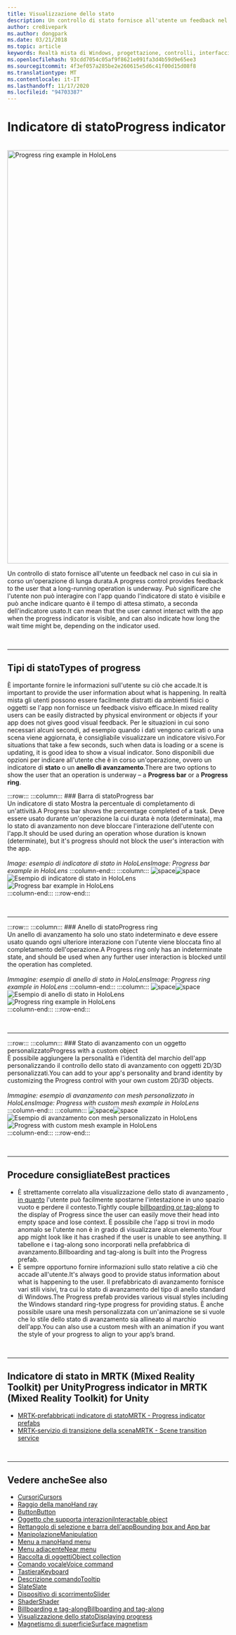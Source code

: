 ```yaml
---
title: Visualizzazione dello stato
description: Un controllo di stato fornisce all'utente un feedback nel caso in cui sia in corso un'operazione di lunga durata.
author: cre8ivepark
ms.author: dongpark
ms.date: 03/21/2018
ms.topic: article
keywords: Realtà mista di Windows, progettazione, controlli, interfaccia utente, UX, indicatore di stato, auricolare realtà mista, auricolare di realtà mista, auricolare di realtà virtuale, HoloLens, MRTK, Toolkit realtà mista
ms.openlocfilehash: 93cdd7054c05af9f8621e091fa3d4b59d9e65ee3
ms.sourcegitcommit: 4f3ef057a285be2e260615e5d6c41f00d15d08f8
ms.translationtype: MT
ms.contentlocale: it-IT
ms.lasthandoff: 11/17/2020
ms.locfileid: "94703387"
---
```

# <a name="progress-indicator"></a><span data-ttu-id="79daf-104">Indicatore di stato</span><span class="sxs-lookup"><span data-stu-id="79daf-104">Progress indicator</span></span>

<br>

<img src="images/MRTK_ProgressIndicator.gif" alt="Progress ring example in HoloLens" width="940px">

<span data-ttu-id="79daf-105">Un controllo di stato fornisce all'utente un feedback nel caso in cui sia in corso un'operazione di lunga durata.</span><span class="sxs-lookup"><span data-stu-id="79daf-105">A progress control provides feedback to the user that a long-running operation is underway.</span></span> <span data-ttu-id="79daf-106">Può significare che l'utente non può interagire con l'app quando l'indicatore di stato è visibile e può anche indicare quanto è il tempo di attesa stimato, a seconda dell'indicatore usato.</span><span class="sxs-lookup"><span data-stu-id="79daf-106">It can mean that the user cannot interact with the app when the progress indicator is visible, and can also indicate how long the wait time might be, depending on the indicator used.</span></span>

<br>

---

## <a name="types-of-progress"></a><span data-ttu-id="79daf-107">Tipi di stato</span><span class="sxs-lookup"><span data-stu-id="79daf-107">Types of progress</span></span>

<span data-ttu-id="79daf-108">È importante fornire le informazioni sull'utente su ciò che accade.</span><span class="sxs-lookup"><span data-stu-id="79daf-108">It is important to provide the user information about what is happening.</span></span> <span data-ttu-id="79daf-109">In realtà mista gli utenti possono essere facilmente distratti da ambienti fisici o oggetti se l'app non fornisce un feedback visivo efficace.</span><span class="sxs-lookup"><span data-stu-id="79daf-109">In mixed reality users can be easily distracted by physical environment or objects if your app does not gives good visual feedback.</span></span> <span data-ttu-id="79daf-110">Per le situazioni in cui sono necessari alcuni secondi, ad esempio quando i dati vengono caricati o una scena viene aggiornata, è consigliabile visualizzare un indicatore visivo.</span><span class="sxs-lookup"><span data-stu-id="79daf-110">For situations that take a few seconds, such when data is loading or a scene is updating, it is good idea to show a visual indicator.</span></span> <span data-ttu-id="79daf-111">Sono disponibili due opzioni per indicare all'utente che è in corso un'operazione, ovvero un indicatore di **stato** o un **anello di avanzamento**.</span><span class="sxs-lookup"><span data-stu-id="79daf-111">There are two options to show the user that an operation is underway – a **Progress bar** or a **Progress ring**.</span></span>

:::row:::
    :::column:::
        ### <a name="progress-barbr"></a><span data-ttu-id="79daf-112">Barra di stato</span><span class="sxs-lookup"><span data-stu-id="79daf-112">Progress bar</span></span><br>
        <span data-ttu-id="79daf-113">Un indicatore di stato Mostra la percentuale di completamento di un'attività.</span><span class="sxs-lookup"><span data-stu-id="79daf-113">A Progress bar shows the percentage completed of a task.</span></span> <span data-ttu-id="79daf-114">Deve essere usato durante un'operazione la cui durata è nota (determinata), ma lo stato di avanzamento non deve bloccare l'interazione dell'utente con l'app.</span><span class="sxs-lookup"><span data-stu-id="79daf-114">It should be used during an operation whose duration is known (determinate), but it's progress should not block the user's interaction with the app.</span></span><br>
        <br>
        <span data-ttu-id="79daf-115">*Image: esempio di indicatore di stato in HoloLens*</span><span class="sxs-lookup"><span data-stu-id="79daf-115">*Image: Progress bar example in HoloLens*</span></span>
    :::column-end:::
        :::column:::
        <span data-ttu-id="79daf-116">![space](images/spacer-20x582.png)</span><span class="sxs-lookup"><span data-stu-id="79daf-116">![space](images/spacer-20x582.png)</span></span><br>
       <span data-ttu-id="79daf-117">![Esempio di indicatore di stato in HoloLens](images/640px-progressbar.jpg)</span><span class="sxs-lookup"><span data-stu-id="79daf-117">![Progress bar example in HoloLens](images/640px-progressbar.jpg)</span></span><br>
    :::column-end:::
:::row-end:::

<br>

---

:::row:::
    :::column:::
        ### <a name="progress-ringbr"></a><span data-ttu-id="79daf-118">Anello di stato</span><span class="sxs-lookup"><span data-stu-id="79daf-118">Progress ring</span></span><br>
        <span data-ttu-id="79daf-119">Un anello di avanzamento ha solo uno stato indeterminato e deve essere usato quando ogni ulteriore interazione con l'utente viene bloccata fino al completamento dell'operazione.</span><span class="sxs-lookup"><span data-stu-id="79daf-119">A Progress ring only has an indeterminate state, and should be used when any further user interaction is blocked until the operation has completed.</span></span><br>
        <br>
        <span data-ttu-id="79daf-120">*Immagine: esempio di anello di stato in HoloLens*</span><span class="sxs-lookup"><span data-stu-id="79daf-120">*Image: Progress ring example in HoloLens*</span></span>
    :::column-end:::
        :::column:::
        <span data-ttu-id="79daf-121">![space](images/spacer-20x582.png)</span><span class="sxs-lookup"><span data-stu-id="79daf-121">![space](images/spacer-20x582.png)</span></span><br>
       <span data-ttu-id="79daf-122">![Esempio di anello di stato in HoloLens](images/640px-progressring.jpg)</span><span class="sxs-lookup"><span data-stu-id="79daf-122">![Progress ring example in HoloLens](images/640px-progressring.jpg)</span></span><br>
    :::column-end:::
:::row-end:::

<br>

---

:::row:::
    :::column:::
        ### <a name="progress-with-a-custom-objectbr"></a><span data-ttu-id="79daf-123">Stato di avanzamento con un oggetto personalizzato</span><span class="sxs-lookup"><span data-stu-id="79daf-123">Progress with a custom object</span></span><br>
        <span data-ttu-id="79daf-124">È possibile aggiungere la personalità e l'identità del marchio dell'app personalizzando il controllo dello stato di avanzamento con oggetti 2D/3D personalizzati.</span><span class="sxs-lookup"><span data-stu-id="79daf-124">You can add to your app's personality and brand identity by customizing the Progress control with your own custom 2D/3D objects.</span></span><br>
        <br>
        <span data-ttu-id="79daf-125">*Immagine: esempio di avanzamento con mesh personalizzato in HoloLens*</span><span class="sxs-lookup"><span data-stu-id="79daf-125">*Image: Progress with custom mesh example in HoloLens*</span></span>
    :::column-end:::
        :::column:::
        <span data-ttu-id="79daf-126">![space](images/spacer-20x582.png)</span><span class="sxs-lookup"><span data-stu-id="79daf-126">![space](images/spacer-20x582.png)</span></span><br>
       <span data-ttu-id="79daf-127">![Esempio di avanzamento con mesh personalizzato in HoloLens](images/640px-progresscustom.jpg)</span><span class="sxs-lookup"><span data-stu-id="79daf-127">![Progress with custom mesh example in HoloLens](images/640px-progresscustom.jpg)</span></span><br>
    :::column-end:::
:::row-end:::

<br>

---

## <a name="best-practices"></a><span data-ttu-id="79daf-128">Procedure consigliate</span><span class="sxs-lookup"><span data-stu-id="79daf-128">Best practices</span></span>
* <span data-ttu-id="79daf-129">È strettamente correlato alla visualizzazione dello stato di avanzamento [, in quanto](billboarding-and-tag-along.md) l'utente può facilmente spostarne l'intestazione in uno spazio vuoto e perdere il contesto.</span><span class="sxs-lookup"><span data-stu-id="79daf-129">Tightly couple [billboarding or tag-along](billboarding-and-tag-along.md) to the display of Progress since the user can easily move their head into empty space and lose context.</span></span> <span data-ttu-id="79daf-130">È possibile che l'app si trovi in modo anomalo se l'utente non è in grado di visualizzare alcun elemento.</span><span class="sxs-lookup"><span data-stu-id="79daf-130">Your app might look like it has crashed if the user is unable to see anything.</span></span> <span data-ttu-id="79daf-131">Il tabellone e i tag-along sono incorporati nella prefabbrica di avanzamento.</span><span class="sxs-lookup"><span data-stu-id="79daf-131">Billboarding and tag-along is built into the Progress prefab.</span></span>
* <span data-ttu-id="79daf-132">È sempre opportuno fornire informazioni sullo stato relative a ciò che accade all'utente.</span><span class="sxs-lookup"><span data-stu-id="79daf-132">It's always good to provide status information about what is happening to the user.</span></span> <span data-ttu-id="79daf-133">Il prefabbricato di avanzamento fornisce vari stili visivi, tra cui lo stato di avanzamento del tipo di anello standard di Windows.</span><span class="sxs-lookup"><span data-stu-id="79daf-133">The Progress prefab provides various visual styles including the Windows standard ring-type progress for providing status.</span></span> <span data-ttu-id="79daf-134">È anche possibile usare una mesh personalizzata con un'animazione se si vuole che lo stile dello stato di avanzamento sia allineato al marchio dell'app.</span><span class="sxs-lookup"><span data-stu-id="79daf-134">You can also use a custom mesh with an animation if you want the style of your progress to align to your app’s brand.</span></span>

<br>

---

## <a name="progress-indicator-in-mrtk-mixed-reality-toolkit-for-unity"></a><span data-ttu-id="79daf-135">Indicatore di stato in MRTK (Mixed Reality Toolkit) per Unity</span><span class="sxs-lookup"><span data-stu-id="79daf-135">Progress indicator in MRTK (Mixed Reality Toolkit) for Unity</span></span>

* [<span data-ttu-id="79daf-136">MRTK-prefabbricati indicatore di stato</span><span class="sxs-lookup"><span data-stu-id="79daf-136">MRTK - Progress indicator prefabs</span></span>](https://github.com/microsoft/MixedRealityToolkit-Unity/tree/mrtk_release/Assets/MixedRealityToolkit.SDK/Features/UX/Prefabs/ProgressIndicators)
* [<span data-ttu-id="79daf-137">MRTK-servizio di transizione della scena</span><span class="sxs-lookup"><span data-stu-id="79daf-137">MRTK - Scene transition service</span></span>](https://microsoft.github.io/MixedRealityToolkit-Unity/Documentation/Extensions/SceneTransitionService/SceneTransitionServiceOverview.html)


<br>

---

## <a name="see-also"></a><span data-ttu-id="79daf-138">Vedere anche</span><span class="sxs-lookup"><span data-stu-id="79daf-138">See also</span></span>

* [<span data-ttu-id="79daf-139">Cursori</span><span class="sxs-lookup"><span data-stu-id="79daf-139">Cursors</span></span>](cursors.md)
* [<span data-ttu-id="79daf-140">Raggio della mano</span><span class="sxs-lookup"><span data-stu-id="79daf-140">Hand ray</span></span>](point-and-commit.md)
* [<span data-ttu-id="79daf-141">Button</span><span class="sxs-lookup"><span data-stu-id="79daf-141">Button</span></span>](button.md)
* [<span data-ttu-id="79daf-142">Oggetto che supporta interazioni</span><span class="sxs-lookup"><span data-stu-id="79daf-142">Interactable object</span></span>](interactable-object.md)
* [<span data-ttu-id="79daf-143">Rettangolo di selezione e barra dell'app</span><span class="sxs-lookup"><span data-stu-id="79daf-143">Bounding box and App bar</span></span>](app-bar-and-bounding-box.md)
* [<span data-ttu-id="79daf-144">Manipolazione</span><span class="sxs-lookup"><span data-stu-id="79daf-144">Manipulation</span></span>](direct-manipulation.md)
* [<span data-ttu-id="79daf-145">Menu a mano</span><span class="sxs-lookup"><span data-stu-id="79daf-145">Hand menu</span></span>](hand-menu.md)
* [<span data-ttu-id="79daf-146">Menu adiacente</span><span class="sxs-lookup"><span data-stu-id="79daf-146">Near menu</span></span>](near-menu.md)
* [<span data-ttu-id="79daf-147">Raccolta di oggetti</span><span class="sxs-lookup"><span data-stu-id="79daf-147">Object collection</span></span>](object-collection.md)
* [<span data-ttu-id="79daf-148">Comando vocale</span><span class="sxs-lookup"><span data-stu-id="79daf-148">Voice command</span></span>](voice-input.md)
* [<span data-ttu-id="79daf-149">Tastiera</span><span class="sxs-lookup"><span data-stu-id="79daf-149">Keyboard</span></span>](keyboard.md)
* [<span data-ttu-id="79daf-150">Descrizione comando</span><span class="sxs-lookup"><span data-stu-id="79daf-150">Tooltip</span></span>](tooltip.md)
* [<span data-ttu-id="79daf-151">Slate</span><span class="sxs-lookup"><span data-stu-id="79daf-151">Slate</span></span>](slate.md)
* [<span data-ttu-id="79daf-152">Dispositivo di scorrimento</span><span class="sxs-lookup"><span data-stu-id="79daf-152">Slider</span></span>](slider.md)
* [<span data-ttu-id="79daf-153">Shader</span><span class="sxs-lookup"><span data-stu-id="79daf-153">Shader</span></span>](shader.md)
* [<span data-ttu-id="79daf-154">Billboarding e tag-along</span><span class="sxs-lookup"><span data-stu-id="79daf-154">Billboarding and tag-along</span></span>](billboarding-and-tag-along.md)
* [<span data-ttu-id="79daf-155">Visualizzazione dello stato</span><span class="sxs-lookup"><span data-stu-id="79daf-155">Displaying progress</span></span>](progress.md)
* [<span data-ttu-id="79daf-156">Magnetismo di superficie</span><span class="sxs-lookup"><span data-stu-id="79daf-156">Surface magnetism</span></span>](surface-magnetism.md)
